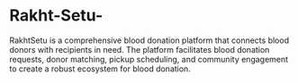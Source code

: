 # Rakht-Setu-
RakhtSetu is a comprehensive blood donation platform that connects blood donors with recipients in need. The platform facilitates blood donation requests, donor matching, pickup scheduling, and community engagement to create a robust ecosystem for blood donation.
